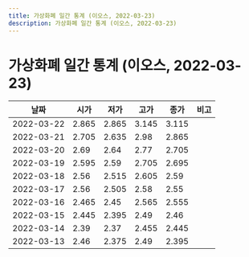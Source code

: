 ```yaml
---
title: 가상화폐 일간 통계 (이오스, 2022-03-23)
description: 가상화폐 일간 통계 (이오스, 2022-03-23)
---
```



가상화폐 일간 통계 (이오스, 2022-03-23)
===

|날짜|시가|저가|고가|종가|비고|
|--|--|--|--|--|--|
|2022-03-22|2.865|2.865|3.145|3.115|    |
|2022-03-21|2.705|2.635|2.98|2.865|    |
|2022-03-20|2.69|2.64|2.77|2.705|    |
|2022-03-19|2.595|2.59|2.705|2.695|    |
|2022-03-18|2.56|2.515|2.605|2.59|    |
|2022-03-17|2.56|2.505|2.58|2.55|    |
|2022-03-16|2.465|2.45|2.565|2.555|    |
|2022-03-15|2.445|2.395|2.49|2.46|    |
|2022-03-14|2.39|2.37|2.455|2.445|    |
|2022-03-13|2.46|2.375|2.49|2.395|    |
